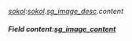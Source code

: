 _[sokol](../../modules/sokol/sokol-module.md):[sokol](../../modules/sokol/sokol-module.md).[sg\_image\_desc](../../modules/sokol/sokol-sg_image_desc.md).content_
##### Field content:[sg_image_content](../../modules/sokol/sokol-sg_image_content.md)
